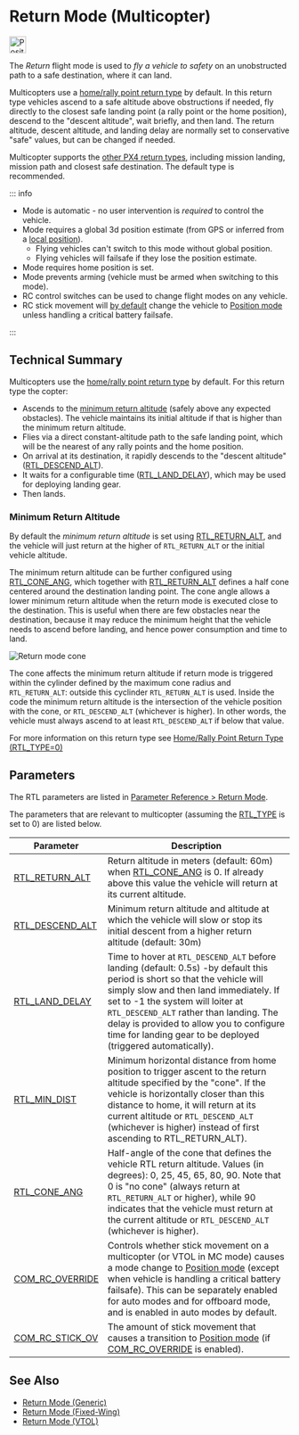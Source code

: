 # Return Mode (Multicopter)

<img src="../../assets/site/position_fixed.svg" title="Position fix required (e.g. GPS)" width="30px" />

The _Return_ flight mode is used to _fly a vehicle to safety_ on an unobstructed path to a safe destination, where it can land.

Multicopters use a [home/rally point return type](../flight_modes/return.md#home-rally-point-return-type-rtl-type-0) by default.
In this return type vehicles ascend to a safe altitude above obstructions if needed, fly directly to the closest safe landing point (a rally point or the home position), descend to the "descent altitude", wait briefly, and then land.
The return altitude, descent altitude, and landing delay are normally set to conservative "safe" values, but can be changed if needed.

Multicopter supports the [other PX4 return types](../flight_modes/return.md#return-types-rtl-type), including mission landing, mission path and closest safe destination.
The default type is recommended.

::: info

- Mode is automatic - no user intervention is _required_ to control the vehicle.
- Mode requires a global 3d position estimate (from GPS or inferred from a [local position](../ros/external_position_estimation.md#enabling-auto-modes-with-a-local-position)).
  - Flying vehicles can't switch to this mode without global position.
  - Flying vehicles will failsafe if they lose the position estimate.
- Mode requires home position is set.
- Mode prevents arming (vehicle must be armed when switching to this mode).
- RC control switches can be used to change flight modes on any vehicle.
- RC stick movement will [by default](#COM_RC_OVERRIDE) change the vehicle to [Position mode](../flight_modes_mc/position.md) unless handling a critical battery failsafe.

<!-- https://github.com/PX4/PX4-Autopilot/blob/release/1.15/src/modules/commander/ModeUtil/mode_requirements.cpp -->

:::

## Technical Summary

Multicopters use the [home/rally point return type](../flight_modes/return.md#home-rally-point-return-type-rtl-type-0) by default.
For this return type the copter:

- Ascends to the [minimum return altitude](#minimum-return-altitude) (safely above any expected obstacles).
  The vehicle maintains its initial altitude if that is higher than the minimum return altitude.
- Flies via a direct constant-altitude path to the safe landing point, which will be the nearest of any rally points and the home position.
- On arrival at its destination, it rapidly descends to the "descent altitude" ([RTL_DESCEND_ALT](#RTL_DESCEND_ALT)).
- It waits for a configurable time ([RTL_LAND_DELAY](#RTL_LAND_DELAY)), which may be used for deploying landing gear.
- Then lands.

### Minimum Return Altitude

By default the _minimum return altitude_ is set using [RTL_RETURN_ALT](#RTL_RETURN_ALT), and the vehicle will just return at the higher of `RTL_RETURN_ALT` or the initial vehicle altitude.

The minimum return altitude can be further configured using [RTL_CONE_ANG](#RTL_CONE_ANG), which together with [RTL_RETURN_ALT](#RTL_RETURN_ALT) defines a half cone centered around the destination landing point.
The cone angle allows a lower minimum return altitude when the return mode is executed close to the destination.
This is useful when there are few obstacles near the destination, because it may reduce the minimum height that the vehicle needs to ascend before landing, and hence power consumption and time to land.

![Return mode cone](../../assets/flying/rtl_cone.jpg)

The cone affects the minimum return altitude if return mode is triggered within the cylinder defined by the maximum cone radius and `RTL_RETURN_ALT`: outside this cyclinder `RTL_RETURN_ALT` is used.
Inside the code the minimum return altitude is the intersection of the vehicle position with the cone, or `RTL_DESCEND_ALT` (whichever is higher).
In other words, the vehicle must always ascend to at least `RTL_DESCEND_ALT` if below that value.

For more information on this return type see [Home/Rally Point Return Type (RTL_TYPE=0)](../flight_modes/return.md#home-rally-point-return-type-rtl-type-0)

## Parameters

The RTL parameters are listed in [Parameter Reference > Return Mode](../advanced_config/parameter_reference.md#return-mode).

The parameters that are relevant to multicopter (assuming the [RTL_TYPE](../advanced_config/parameter_reference.md#RTL_TYPE) is set to 0) are listed below.

| Parameter                                                                                                | Description                                                                                                                                                                                                                                                                                                                                                      |
| -------------------------------------------------------------------------------------------------------- | ---------------------------------------------------------------------------------------------------------------------------------------------------------------------------------------------------------------------------------------------------------------------------------------------------------------------------------------------------------------- |
| <a id="RTL_RETURN_ALT"></a>[RTL_RETURN_ALT](../advanced_config/parameter_reference.md#RTL_RETURN_ALT)    | Return altitude in meters (default: 60m) when [RTL_CONE_ANG](../advanced_config/parameter_reference.md#RTL_CONE_ANG) is 0. If already above this value the vehicle will return at its current altitude.                                                                                                                                                          |
| <a id="RTL_DESCEND_ALT"></a>[RTL_DESCEND_ALT](../advanced_config/parameter_reference.md#RTL_DESCEND_ALT) | Minimum return altitude and altitude at which the vehicle will slow or stop its initial descent from a higher return altitude (default: 30m)                                                                                                                                                                                                                     |
| <a id="RTL_LAND_DELAY"></a>[RTL_LAND_DELAY](../advanced_config/parameter_reference.md#RTL_LAND_DELAY)    | Time to hover at `RTL_DESCEND_ALT` before landing (default: 0.5s) -by default this period is short so that the vehicle will simply slow and then land immediately. If set to -1 the system will loiter at `RTL_DESCEND_ALT` rather than landing. The delay is provided to allow you to configure time for landing gear to be deployed (triggered automatically). |
| <a id="RTL_MIN_DIST"></a>[RTL_MIN_DIST](../advanced_config/parameter_reference.md#RTL_MIN_DIST)          | Minimum horizontal distance from home position to trigger ascent to the return altitude specified by the "cone". If the vehicle is horizontally closer than this distance to home, it will return at its current altitude or `RTL_DESCEND_ALT` (whichever is higher) instead of first ascending to RTL_RETURN_ALT).                                              |
| <a id="RTL_CONE_ANG"></a>[RTL_CONE_ANG](../advanced_config/parameter_reference.md#RTL_CONE_ANG)          | Half-angle of the cone that defines the vehicle RTL return altitude. Values (in degrees): 0, 25, 45, 65, 80, 90. Note that 0 is "no cone" (always return at `RTL_RETURN_ALT` or higher), while 90 indicates that the vehicle must return at the current altitude or `RTL_DESCEND_ALT` (whichever is higher).                                                     |
| <a id="COM_RC_OVERRIDE"></a>[COM_RC_OVERRIDE](../advanced_config/parameter_reference.md#COM_RC_OVERRIDE) | Controls whether stick movement on a multicopter (or VTOL in MC mode) causes a mode change to [Position mode](../flight_modes_mc/position.md) (except when vehicle is handling a critical battery failsafe). This can be separately enabled for auto modes and for offboard mode, and is enabled in auto modes by default.                                       |
| <a id="COM_RC_STICK_OV"></a>[COM_RC_STICK_OV](../advanced_config/parameter_reference.md#COM_RC_STICK_OV) | The amount of stick movement that causes a transition to [Position mode](../flight_modes_mc/position.md) (if [COM_RC_OVERRIDE](#COM_RC_OVERRIDE) is enabled).                                                                                                                                                                                                    |

## See Also

- [Return Mode (Generic)](../flight_modes/return.md)
- [Return Mode (Fixed-Wing)](../flight_modes_fw/return.md)
- [Return Mode (VTOL)](../flight_modes_vtol/return.md)
